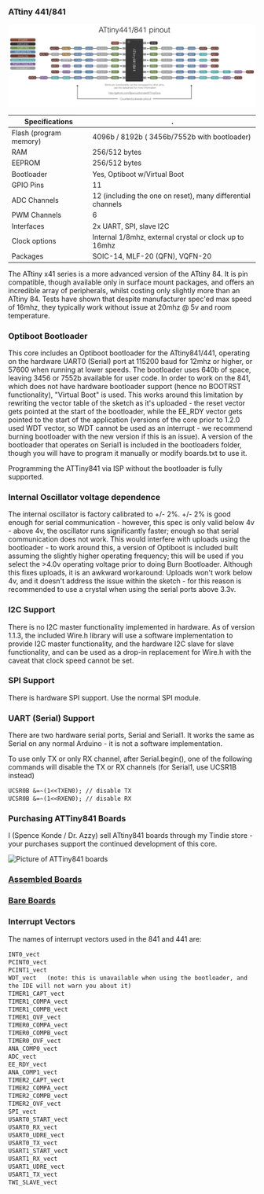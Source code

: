 ### ATtiny 441/841
![x41 Pin Mapping](Pinout_x41.jpg "Arduino Pin Mapping for ATtiny x41")

 Specifications |  .
------------ | -------------
Flash (program memory)   | 4096b / 8192b ( 3456b/7552b with bootloader)
RAM  | 256/512 bytes
EEPROM | 256/512 bytes
Bootloader | Yes, Optiboot w/Virtual Boot
GPIO Pins | 11
ADC Channels | 12 (including the one on reset), many differential channels
PWM Channels | 6
Interfaces | 2x UART, SPI, slave I2C
Clock options | Internal 1/8mhz, external crystal or clock up to 16mhz
Packages | SOIC-14, MLF-20 (QFN), VQFN-20

The ATtiny x41 series is a more advanced version of the ATtiny 84. It is pin compatible, though available only in surface mount packages, and offers an incredible array of peripherals, whilst costing only slightly more than an ATtiny 84. Tests have shown that despite manufacturer spec'ed max speed of 16mhz, they typically work without issue at 20mhz @ 5v and room temperature.

### Optiboot Bootloader
This core includes an Optiboot bootloader for the ATtiny841/441, operating on the hardware UART0 (Serial) port at 115200 baud for 12mhz or higher, or 57600 when running at lower speeds. The bootloader uses 640b of space, leaving 3456 or 7552b available for user code. In order to work on the 841, which does not have hardware bootloader support (hence no BOOTRST functionality), "Virtual Boot" is used. This works around this limitation by rewriting the vector table of the sketch as it's uploaded - the reset vector gets pointed at the start of the bootloader, while the EE_RDY vector gets pointed to the start of the application (versions of the core prior to 1.2.0 used WDT vector, so WDT cannot be used as an interrupt - we recommend burning bootloader with the new version if this is an issue). A version of the bootloader that operates on Serial1 is included in the bootloaders folder, though you will have to program it manually or modify boards.txt to use it.

Programming the ATTiny841 via ISP without the bootloader is fully supported.

### Internal Oscillator voltage dependence
The internal oscillator is factory calibrated to +/- 2%. +/- 2% is good enough for serial communication - however, this spec is only valid below 4v - above 4v, the oscillator runs significantly faster; enough so that serial communication does not work. This would interfere with uploads using the bootloader - to work around this, a version of Optiboot is included built assuming the slightly higher operating frequency; this will be used if you select the >4.0v operating voltage prior to doing Burn Bootloader. Although this fixes uploads, it is an awkward workaround: Uploads won't work below 4v, and it doesn't address the issue within the sketch - for this reason is recommended to use a crystal when using the serial ports above 3.3v.

### I2C Support
There is no I2C master functionality implemented in hardware. As of version 1.1.3, the included Wire.h library will use a software implementation to provide I2C master functionality, and the hardware I2C slave for slave functionality, and can be used as a drop-in replacement for Wire.h with the caveat that clock speed cannot be set.

### SPI Support
There is hardware SPI support. Use the normal SPI module.

### UART (Serial) Support
There are two hardware serial ports, Serial and Serial1. It works the same as Serial on any normal Arduino - it is not a software implementation.

To use only TX or only RX channel, after Serial.begin(), one of the following commands will disable the TX or RX channels (for Serial1, use UCSR1B instead)
```
UCSR0B &=~(1<<TXEN0); // disable TX
UCSR0B &=~(1<<RXEN0); // disable RX
```


### Purchasing ATTiny841 Boards
I (Spence Konde / Dr. Azzy) sell ATtiny841 boards through my Tindie store - your purchases support the continued development of this core.

![Picture of ATTiny841 boards](https://d3s5r33r268y59.cloudfront.net/77443/products/thumbs/2015-06-16T05:30:56.533Z-T841RA_Assembled.png.855x570_q85_pad_rcrop.png)
### [Assembled Boards](https://www.tindie.com/products/DrAzzy/attiny841-dev-board-woptiboot-assembled/)
### [Bare Boards](https://www.tindie.com/products/DrAzzy/attiny84184-breakout-wserial-header-bare-board/)

### Interrupt Vectors

The names of interrupt vectors used in the 841 and 441 are:
```
INT0_vect
PCINT0_vect
PCINT1_vect
WDT_vect   (note: this is unavailable when using the bootloader, and the IDE will not warn you about it)
TIMER1_CAPT_vect
TIMER1_COMPA_vect
TIMER1_COMPB_vect
TIMER1_OVF_vect
TIMER0_COMPA_vect
TIMER0_COMPB_vect
TIMER0_OVF_vect
ANA_COMP0_vect
ADC_vect
EE_RDY_vect
ANA_COMP1_vect
TIMER2_CAPT_vect
TIMER2_COMPA_vect
TIMER2_COMPB_vect
TIMER2_OVF_vect
SPI_vect
USART0_START_vect
USART0_RX_vect
USART0_UDRE_vect
USART0_TX_vect
USART1_START_vect
USART1_RX_vect
USART1_UDRE_vect
USART1_TX_vect
TWI_SLAVE_vect
```
